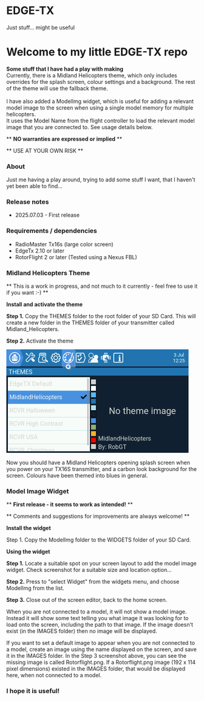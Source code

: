 # EDGE-TX
Just stuff... might be useful

# Welcome to my little EDGE-TX repo
**Some stuff that I have had a play with making**<br>Currently, there is a Midland Helicopters theme, which only includes overrides for the splash screen, colour settings and a background. The rest of the theme will use the fallback theme.<br><br>
I have also added a ModelImg widget, which is useful for adding a relevant model image to the screen when using a single model memory for multiple helicopters.<br>It uses the Model Name from the flight controller to load the relevant model image that you are connected to. See usage details below.

** **NO warranties are expressed or implied** **

** USE AT YOUR OWN RISK **

### About
Just me having a play around, trying to add some stuff I want, that I haven't yet been able to find...

### Release notes
- 2025.07.03 - First release

### Requirements / dependencies
- RadioMaster Tx16s (large color screen)
- EdgeTx 2.10 or later
- RotorFlight 2 or later (Tested using a Nexus FBL)


### Midland Helicopters Theme

** This is a work in progress, and not much to it currently - feel free to use it if you want :-) **

**Install and activate the theme**

**Step 1.** Copy the THEMES folder to the root folder of your SD Card. This will create a new folder in the THEMES folder of your transmitter called Midland_Helicopters.

**Step 2.** Activate the theme

![image](https://github.com/ffodderr/edge-tx/blob/main/assets/1-activatetheme.jpg)

Now you should have a Midland Helicopters opening splash screen when you power on your TX16S transmitter, and a carbon look background for the screen. Colours have been themed into blues in general.


### Model Image Widget

** **First release - it seems to work as intended!** **

** Comments and suggestions for improvements are always welcome! **

**Install the widget**

Step 1. Copy the ModelImg folder to the WIDGETS folder of your SD Card.

**Using the widget**

**Step 1.** Locate a suitable spot on your screen layout to add the model image widget. Check screenshot for a suitable size and location option...



**Step 2.** Press to "select Widget" from the widgets menu, and choose ModelImg from the list.



**Step 3.** Close out of the screen editor, back to the home screen.



When you are not connected to a model, it will not show a model image. Instead it will show some text telling you what image it was looking for to load onto the screen, including the path to that image. If the image doesn't exist (in the IMAGES folder) then no image will be displayed.

If you want to set a default image to appear when you are not connected to a model, create an image using the name displayed on the screen, and save it in the IMAGES folder. In the Step 3 screenshot above, you can see the missing image is called Rotorflight.png. If a Rotorflight.png image (192 x 114 pixel dimensions) existed in the IMAGES folder, that would be displayed here, when not connected to a model.


### I hope it is useful!
